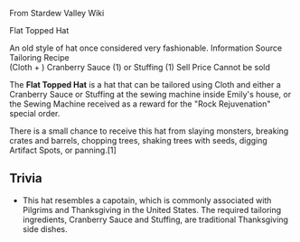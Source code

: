 From Stardew Valley Wiki

Flat Topped Hat

An old style of hat once considered very fashionable. Information Source Tailoring Recipe  
(Cloth + ) Cranberry Sauce (1) or Stuffing (1) Sell Price Cannot be sold

The **Flat Topped Hat** is a hat that can be tailored using Cloth and either a Cranberry Sauce or Stuffing at the sewing machine inside Emily's house, or the Sewing Machine received as a reward for the "Rock Rejuvenation" special order.

There is a small chance to receive this hat from slaying monsters, breaking crates and barrels, chopping trees, shaking trees with seeds, digging Artifact Spots, or panning.\[1]

## Trivia

- This hat resembles a capotain, which is commonly associated with Pilgrims and Thanksgiving in the United States. The required tailoring ingredients, Cranberry Sauce and Stuffing, are traditional Thanksgiving side dishes.